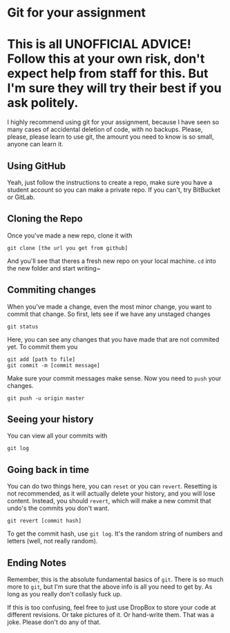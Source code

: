 # Git for your assignment

# This is all UNOFFICIAL ADVICE! Follow this at your own risk, don't expect help from staff for this. But I'm sure they will try their best if you ask politely.

I highly recommend using git for your assignment, because I have seen so many cases of accidental deletion of code, with no backups. Please, please, please learn to use git, the amount you need to know is so small, anyone can learn it.

## Using GitHub
Yeah, just follow the instructions to create a repo, make sure you have a student account so you can make a private repo. If you can't, try BitBucket or GitLab.

## Cloning the Repo
Once you've made a new repo, clone it with
```
git clone [the url you get from github]
```

And you'll see that theres a fresh new repo on your local machine. `cd` into the new folder and start writing~

## Commiting changes
When you've made a change, even the most minor change, you want to commit that change. So first, lets see if we have any unstaged changes
```
git status
```
Here, you can see any changes that you have made that are not commited yet. To commit them you
```
git add [path to file]
git commit -m [commit message]
```
Make sure your commit messages make sense. Now you need to `push` your changes.
```
git push -u origin master
```

## Seeing your history
You can view all your commits with 
```
git log
```

## Going back in time
You can do two things here, you can `reset` or you can `revert`. Resetting is not recommended, as it will actually delete your history, and you will lose content. Instead, you should `revert`, which will make a new commit that undo's the commits you don't want. 
```
git revert [commit hash]
```
To get the commit hash, use `git log`. It's the random string of numbers and letters (well, not really random). 

## Ending Notes
Remember, this is the absolute fundamental basics  of `git`. There is so much more to `git`, but I'm sure that the above info is all you need to get by. As long as you really don't collasly fuck up.

If this is too confusing, feel free to just use DropBox to store your code at different revisions. Or take pictures of it. Or hand-write them. That was a joke. Please don't do any of that.
